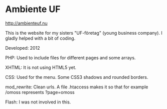 Ambiente UF
===========

http://ambienteuf.nu

This is the website for my sisters "UF-företag" (young business company). I gladly helped with a bit of coding.   

Developed: 2012   

PHP: Used to include files for different pages and some arrays.   

XHTML: It is not using HTML5 yet.   

CSS: Used for the menu. Some CSS3 shadows and rounded borders.   

mod_rewrite: Clean urls. A file .htaccess makes it so that for example /omoss represents ?page=omoss   

Flash: I was not involved in this.   
